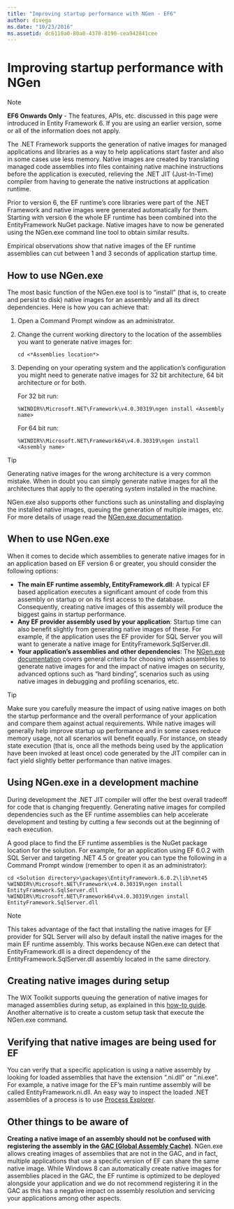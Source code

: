 ```yaml
---
title: "Improving startup performance with NGen - EF6"
author: divega
ms.date: "10/23/2016"
ms.assetid: dc6110a0-80a0-4370-8190-cea942841cee
---
```

# Improving startup performance with NGen
> [!NOTE]
> **EF6 Onwards Only** - The features, APIs, etc. discussed in this page were introduced in Entity Framework 6. If you are using an earlier version, some or all of the information does not apply.  

The .NET Framework supports the generation of native images for managed applications and libraries as a way to help applications start faster and also in some cases use less memory. Native images are created by translating managed code assemblies into files containing native machine instructions before the application is executed, relieving the .NET JIT (Just-In-Time) compiler from having to generate the native instructions at application runtime.  

Prior to version 6, the EF runtime’s core libraries were part of the .NET Framework and native images were generated automatically for them. Starting with version 6 the whole EF runtime has been combined into the EntityFramework NuGet package. Native images have to now be generated using the NGen.exe command line tool to obtain similar results.  

Empirical observations show that native images of the EF runtime assemblies can cut between 1 and 3 seconds of application startup time.  

## How to use NGen.exe  

The most basic function of the NGen.exe tool is to “install” (that is, to create and persist to disk) native images for an assembly and all its direct dependencies. Here is how you can achieve that:  

1. Open a Command Prompt window as an administrator.
2. Change the current working directory to the location of the assemblies you want to generate native images for:

   ``` console
   cd <*Assemblies location*>  
   ```

3. Depending on your operating system and the application’s configuration you might need to generate native images for 32 bit architecture, 64 bit architecture or for both.

   For 32 bit run:

   ``` console
   %WINDIR%\Microsoft.NET\Framework\v4.0.30319\ngen install <Assembly name>  
   ```

   For 64 bit run:
  
   ``` console
   %WINDIR%\Microsoft.NET\Framework64\v4.0.30319\ngen install <Assembly name>  
   ```

> [!TIP]
> Generating native images for the wrong architecture is a very common mistake. When in doubt you can simply generate native images for all the architectures that apply to the operating system installed in the machine.  

NGen.exe also supports other functions such as uninstalling and displaying the installed native images, queuing the generation of multiple images, etc. For more details of usage read the [NGen.exe documentation](https://msdn.microsoft.com/library/6t9t5wcf.aspx).  

## When to use NGen.exe  

When it comes to decide which assemblies to generate native images for in an application based on EF version 6 or greater, you should consider the following options:  

- **The main EF runtime assembly, EntityFramework.dll**: A typical EF based application executes a significant amount of code from this assembly on startup or on its first access to the database. Consequently, creating native images of this assembly will produce the biggest gains in startup performance.  
- **Any EF provider assembly used by your application**: Startup time can also benefit slightly from generating native images of these. For example, if the application uses the EF provider for SQL Server you will want to generate a native image for EntityFramework.SqlServer.dll.  
- **Your application’s assemblies and other dependencies**: The [NGen.exe documentation](https://msdn.microsoft.com/library/6t9t5wcf.aspx) covers general criteria for choosing which assemblies to generate native images for and the impact of native images on security, advanced options such as “hard binding”, scenarios such as using native images in debugging and profiling scenarios, etc.  

> [!TIP]
> Make sure you carefully measure the impact of using native images on both the startup performance and the overall performance of your application and compare them against actual requirements. While native images will generally help improve startup up performance and in some cases reduce memory usage, not all scenarios will benefit equally. For instance, on steady state execution (that is, once all the methods being used by the application have been invoked at least once) code generated by the JIT compiler can in fact yield slightly better performance than native images.  

## Using NGen.exe in a development machine  

During development the .NET JIT compiler will offer the best overall tradeoff for code that is changing frequently. Generating native images for compiled dependencies such as the EF runtime assemblies can help accelerate development and testing by cutting a few seconds out at the beginning of each execution.  

A good place to find the EF runtime assemblies is the NuGet package location for the solution. For example, for an application using EF 6.0.2 with SQL Server and targeting .NET 4.5 or greater you can type the following in a Command Prompt window (remember to open it as an administrator):  

```console
cd <Solution directory>\packages\EntityFramework.6.0.2\lib\net45
%WINDIR%\Microsoft.NET\Framework\v4.0.30319\ngen install EntityFramework.SqlServer.dll
%WINDIR%\Microsoft.NET\Framework64\v4.0.30319\ngen install EntityFramework.SqlServer.dll
```  

> [!NOTE]
> This takes advantage of the fact that installing the native images for EF provider for SQL Server will also by default install the native images for the main EF runtime assembly. This works because NGen.exe can detect that EntityFramework.dll is a direct dependency of the EntityFramework.SqlServer.dll assembly located in the same directory.  

## Creating native images during setup  

The WiX Toolkit supports queuing the generation of native images for managed assemblies during setup, as explained in this [how-to guide](https://wixtoolset.org/documentation/manual/v3/howtos/files_and_registry/ngen_managed_assemblies.html). Another alternative is to create a custom setup task that execute the NGen.exe command.  

## Verifying that native images are being used for EF  

You can verify that a specific application is using a native assembly by looking for loaded assemblies that have the extension “.ni.dll” or “.ni.exe”. For example, a native image for the EF’s main runtime assembly will be called EntityFramework.ni.dll. An easy way to inspect the loaded .NET assemblies of a process is to use [Process Explorer](https://technet.microsoft.com/sysinternals/bb896653).  

## Other things to be aware of  

**Creating a native image of an assembly should not be confused with registering the assembly in the [GAC (Global Assembly Cache)](https://msdn.microsoft.com/library/yf1d93sz.aspx)**. NGen.exe allows creating images of assemblies that are not in the GAC, and in fact, multiple applications that use a specific version of EF can share the same native image. While Windows 8 can automatically create native images for assemblies placed in the GAC, the EF runtime is optimized to be deployed alongside your application and we do not recommend registering it in the GAC as this has a negative impact on assembly resolution and servicing your applications among other aspects.  
